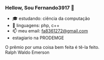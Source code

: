 ### Hellow, Sou Fernando3917  👋

- 🎓 estudando: ciência da computação 
- 🌱 linguagens: php, c++
- 📫 meu email: fa8361272@gmail.com
-    estagiario na PRODEMGE
 
 O prêmio por uma coisa bem feita é tê-la feito.<br>
Ralph Waldo Emerson














